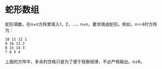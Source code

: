 # 蛇形数组

蛇形填数。在n×n方阵里填入1，2，…，n×n，要求填成蛇形。例如，n＝4时方阵为：
```
10 11 12 1
9 16 13 2
8 15 14 3
7 6 5 4
```
上面的方阵中，多余的空格只是为了便于观察规律，不必严格输出。n≤8。
